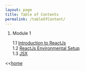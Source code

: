 ```yaml
---
layout: page
title: Table of Contents
permalink: /tableOfContent/
---
```


1. Module 1

	1.1 [Introduction to ReactJs](/ReactJs/module1/content1.1)<br>
	1.2 [ReactJs Environmental Setup](/ReactJs/module1/content1.2)<br>
	1.3 [JSX](/ReactJs/module1/content1.3)



<<[home](/ReactJs/)